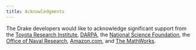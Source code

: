 ```yaml
---
title: Acknowledgments
---
```


The Drake developers would like to acknowledge significant support from the [Toyota Research Institute](http://tri.global/), [DARPA](http://www.darpa.mil/), the [National Science Foundation](https://nsf.gov/), the [Office of Naval Research](http://www.onr.navy.mil/), [Amazon.com](https://www.amazon.com/), and [The MathWorks](http://www.mathworks.com/).

